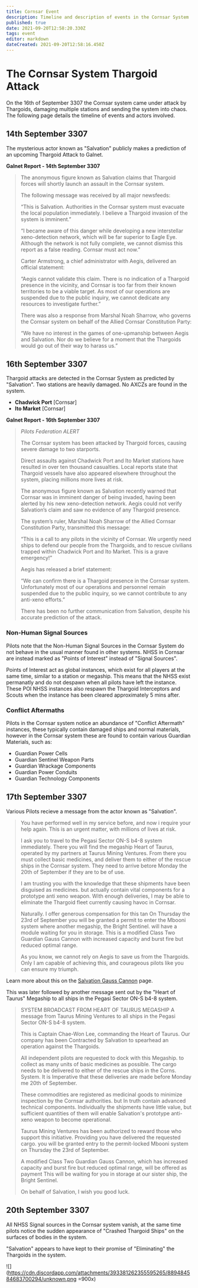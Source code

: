 ```yaml
---
title: Cornsar Event
description: Timeline and description of events in the Cornsar System
published: true
date: 2021-09-20T12:58:20.330Z
tags: event
editor: markdown
dateCreated: 2021-09-20T12:58:16.450Z
---
```


# The Cornsar System Thargoid Attack
On the 16th of September 3307 the Cornsar system came under attack by Thargoids, damaging multiple stations and sending the system into chaos. The following page details the timeline of events and actors involved.

## 14th September 3307

The mysterious actor known as "Salvation" publicly makes a prediction of an upcoming Thargoid Attack to Galnet.

**Galnet Report - 14th September 3307**
> The anonymous figure known as Salvation claims that Thargoid forces will shortly launch an assault in the Cornsar system.
> 
> The following message was received by all major newsfeeds:
> 
> “This is Salvation. Authorities in the Cornsar system must evacuate the local population immediately. I believe a Thargoid invasion of the system is imminent.”
> 
> “I became aware of this danger while developing a new interstellar xeno-detection network, which will be far superior to Eagle Eye. Although the network is not fully complete, we cannot dismiss this report as a false reading. Cornsar must act now.”
> 
> Carter Armstrong, a chief administrator with Aegis, delivered an official statement:
> 
> “Aegis cannot validate this claim. There is no indication of a Thargoid presence in the vicinity, and Cornsar is too far from their known territories to be a viable target. As most of our operations are suspended due to the public inquiry, we cannot dedicate any resources to investigate further.”
> 
> There was also a response from Marshal Noah Sharrow, who governs the Cornsar system on behalf of the Allied Cornsar Constitution Party:
> 
> “We have no interest in the games of one-upmanship between Aegis and Salvation. Nor do we believe for a moment that the Thargoids would go out of their way to harass us.”

## 16th September 3307

Thargoid attacks are detected in the Cornsar System as predicted by "Salvation". Two stations are heavily damaged. No AXCZs are found in the system.

- **Chadwick Port** [Cornsar]
- **Ito Market** [Cornsar]

**Galnet Report - 16th September 3307**
> *Pilots Federation ALERT*
> 
> The Cornsar system has been attacked by Thargoid forces, causing severe damage to two starports.
> 
> Direct assaults against Chadwick Port and Ito Market stations have resulted in over ten thousand casualties. Local reports state that Thargoid vessels have also appeared elsewhere throughout the system, placing millions more lives at risk.
> 
> The anonymous figure known as Salvation recently warned that Cornsar was in imminent danger of being invaded, having been alerted by his new xeno-detection network. Aegis could not verify Salvation’s claim and saw no evidence of any Thargoid presence.
> 
> The system’s ruler, Marshal Noah Sharrow of the Allied Cornsar Constitution Party, transmitted this message:
> 
> “This is a call to any pilots in the vicinity of Cornsar. We urgently need ships to defend our people from the Thargoids, and to rescue civilians trapped within Chadwick Port and Ito Market. This is a grave emergency!”
> 
> Aegis has released a brief statement:
> 
> “We can confirm there is a Thargoid presence in the Cornsar system. Unfortunately most of our operations and personnel remain suspended due to the public inquiry, so we cannot contribute to any anti-xeno efforts.”
> 
> There has been no further communication from Salvation, despite his accurate prediction of the attack.

### Non-Human Signal Sources

Pilots note that the Non-Human Signal Sources in the Cornsar System do not behave in the usual manner found in other systems. NHSS in Cornsar are instead marked as "Points of Interest" instead of "Signal Sources".

Points of Interest act as global instances, which exist for all players at the same time, similar to a station or megaship. This means that the NHSS exist permanatly and do not despawn when all pilots have left the instance. These POI NHSS instances also respawn the Thargoid Interceptors and Scouts when the instance has been cleared approximately 5 mins after.

### Conflict Aftermaths
Pilots in the Cornsar system notice an abundance of "Conflict Aftermath" instances, these typically contain damaged ships and normal materials, however in the Cornsar system these are found to contain various Guardian Materials, such as:

- Guardian Power Cells
- Guardian Sentinel Weapon Parts
- Guardian Wrackage Components
- Guardian Power Conduits
- Guardian Technology Components

## 17th September 3307
Various Pilots recieve a message from the actor known as "Salvation".

> You have performed well in my service before, and now i require your help again. This is an urgent matter, with millions of lives at risk. 
> 
> I ask you to travel to the Pegasi Sector ON-S b4-8 system immediately. There you will find the megaship Heart of Taurus, operated by my partners at Taurus Mining Ventures. From there you must collect basic medicines, and deliver them to either of the rescue ships in the Cornsar system. They need to arrive betore Monday the 20th of September if they are to be of use.
> 
> I am trusting you with the knowledge that these shipments have been disguised as medicines. but actually contain vital components for a prototype anti xeno weapon. With enough deliveries, I may be able to eliminate the Thargoid fleet currently causing havoc in Cornsar.
> 
> Naturally. I offer generous compensation for this tan On Thursday the 23rd of September you will be granted a permit to enter the Mbooni system where another megaship, the Bright Sentinel. will have a module waiting for you in storage. This is a modified Class Two Guardian Gauss Cannon with increased capacity and burst fire but reduced optimal range.
> 
> As you know, we cannot rely on Aegis to save us from the Thargoids. Only I am capable of achieving this, and courageous pilots like you can ensure my triumph.

Learn more about this on the [Salvation Gauss Cannon](/en/salvation-gauss) page.

This was later followed by another message sent out by the "Heart of Taurus" Megaship to all ships in the Pegasi Sector ON-S b4-8 system.

> SYSTEM BROADCAST FROM HEART OF TAURUS MEGASHIP A message from Taurus Mining Ventures to all ships in the Pegasi Sector ON-S b4-8 system.
> 
> This is Captain Chae-Won Lee, commanding the Heart of Taurus. Our company has been Contracted by Salvation to spearhead an operation against the Thargoids.
> 
> All independent pilots are requested to dock with this Megaship. to collect as many units of basic medicines as possible. The cargo needs to be delivered to either of the rescue ships in the Corns. System. It is Imperative that these deliveries are made before Monday me 20th of September.
> 
> These commodities are registered as medicinal goods to minimize inspection by the Cornsar authorities. but In truth contain advanced technical components. Individually the shipments have little value, but sufficient quantities of them will enable Salvation's prototype anti-xeno weapon to become operational.
> 
> Taurus Mining Ventures has been authorized to reward those who support this initiative. Providing you have delivered the requested cargo. you will be granted entry to the permit-locked Mbooni system on Thursday the 23rd of September.
> 
> A modified Class Two Guardian Gauss Cannon, which has increased capacity and burst fire but reduced optimal range, will be offered as payment This will be waiting for you in storage at our sister ship, the Bright Sentinel.
> 
> On behalf of Salvation, I wish you good luck.

## 20th September 3307
All NHSS Signal sources in the Cornsar system vanish, at the same time pilots notice the sudden appearance of "Crashed Thargoid Ships" on the surfaces of bodies in the system.

"Salvation" appears to have kept to their promise of "Eliminating" the Thargoids in the system.

![](https://cdn.discordapp.com/attachments/393381262355595265/889484584683700294/unknown.png =900x)